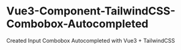 # Vue3-Component-TailwindCSS-Combobox-Autocompleted
Created Input Combobox Autocompleted with Vue3 + TailwindCSS
